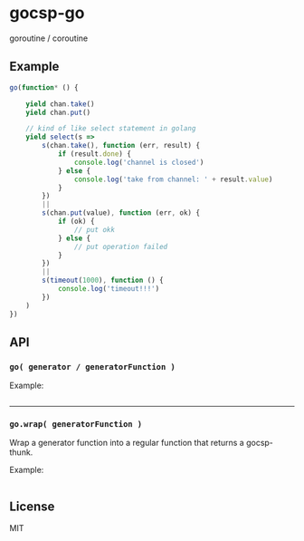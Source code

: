
# gocsp-go

goroutine / coroutine

## Example

```js
go(function* () {

    yield chan.take()
    yield chan.put()

    // kind of like select statement in golang
    yield select(s =>
        s(chan.take(), function (err, result) {
            if (result.done) {
                console.log('channel is closed')
            } else {
                console.log('take from channel: ' + result.value)
            }
        })
        ||
        s(chan.put(value), function (err, ok) {
            if (ok) {
                // put okk
            } else {
                // put operation failed
            }
        })
        ||
        s(timeout(1000), function () {
            console.log('timeout!!!')
        })
    )
})
```

## API
### `go( generator / generatorFunction )`

Example:
```js

```
---
### `go.wrap( generatorFunction )`

Wrap a generator function into a regular function that returns a gocsp-thunk.

Example:
```js

```

## License

MIT
